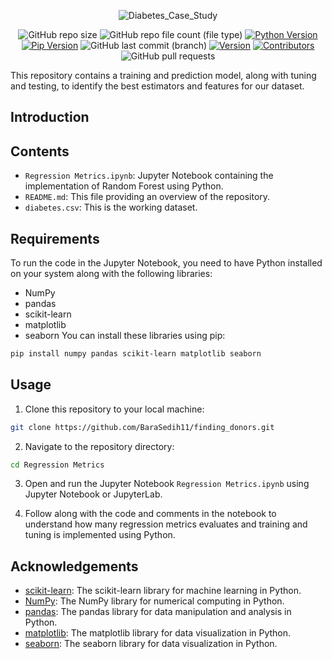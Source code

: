 <div align=center>
  
  ![Diabetes_Case_Study](https://github.com/BaraSedih11/DiabetesCaseStudy/assets/98843912/90679af3-217d-44c5-a387-9acc43d002d1)


   ![GitHub repo size](https://img.shields.io/github/repo-size/BaraSedih11/DiabetesCaseStudy) ![GitHub repo file count (file type)](https://img.shields.io/github/directory-file-count/BaraSedih11/DiabetesCaseStudy) [![Python Version](https://img.shields.io/badge/python-3.8-blue)](https://www.python.org/downloads/release/python-380/)
[![Pip Version](https://img.shields.io/badge/pip-21.0-orange)](https://pypi.org/project/pip/21.0/)
 ![GitHub last commit (branch)](https://img.shields.io/github/last-commit/BaraSedih11/DiabetesCaseStudy/main)
[![Version](https://img.shields.io/badge/version-v1.0.0-blue)](https://github.com/BaraSedih11/DiabetesCaseStudy/releases/tag/v1.0.0)
[![Contributors](https://img.shields.io/github/contributors/BaraSedih11/DiabetesCaseStudy)](https://github.com/BaraSedih11/DiabetesCaseStudy/graphs/contributors)
![GitHub pull requests](https://img.shields.io/github/issues-pr-raw/BaraSedih11/DiabetesCaseStudy)
  
</div>

This repository contains a training and prediction model, along with tuning and testing, to identify the best estimators and features for our dataset.

## Introduction


## Contents

- `Regression Metrics.ipynb`: Jupyter Notebook containing the implementation of Random Forest using Python.
- `README.md`: This file providing an overview of the repository.
- `diabetes.csv`: This is the working dataset.


## Requirements
To run the code in the Jupyter Notebook, you need to have Python installed on your system along with the following libraries:

* NumPy
* pandas
* scikit-learn
* matplotlib
* seaborn
You can install these libraries using pip:

```bash
pip install numpy pandas scikit-learn matplotlib seaborn
```

## Usage

1. Clone this repository to your local machine:

```bash
git clone https://github.com/BaraSedih11/finding_donors.git
```

2. Navigate to the repository directory:

```bash
cd Regression Metrics
```

3. Open and run the Jupyter Notebook `Regression Metrics.ipynb` using Jupyter Notebook or JupyterLab.

4. Follow along with the code and comments in the notebook to understand how many regression metrics evaluates and training and tuning is implemented using Python.


## Acknowledgements

- [scikit-learn](https://scikit-learn.org/): The scikit-learn library for machine learning in Python.
- [NumPy](https://numpy.org/): The NumPy library for numerical computing in Python.
- [pandas](https://pandas.pydata.org/): The pandas library for data manipulation and analysis in Python.
- [matplotlib](https://matplotlib.org/): The matplotlib library for data visualization in Python.
- [seaborn](https://seaborn.pydata.org/): The seaborn library for data visualization in Python.


